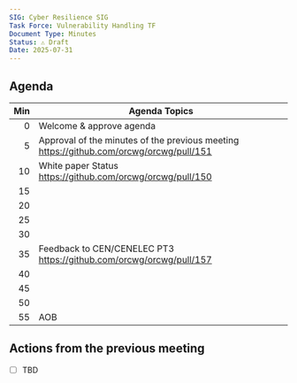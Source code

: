 ```yaml
---
SIG: Cyber Resilience SIG
Task Force: Vulnerability Handling TF
Document Type: Minutes
Status: ⚠️ Draft
Date: 2025-07-31
---
```


##  Agenda

| Min | Agenda Topics | 
| --: | ----- | 
|   0 | Welcome & approve agenda | 
|   5 | Approval of the minutes of the previous meeting  https://github.com/orcwg/orcwg/pull/151|
|  10 | White paper Status https://github.com/orcwg/orcwg/pull/150  |
|  15 |  |
|  20 |   |
|  25 |   |
|  30 |   |
|  35 |  Feedback to CEN/CENELEC PT3 https://github.com/orcwg/orcwg/pull/157 |
|  40 |  | 
|  45 |  |
|  50 |  | 
|  55 | AOB | 

## Actions from the previous meeting
- [ ] TBD
